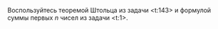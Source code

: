 Воспользуйтесь теоремой Штольца из задачи <t:143> и формулой суммы первых $n$ чисел из задачи <t:1>.